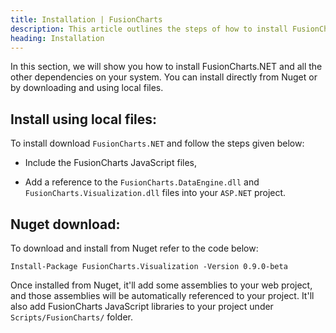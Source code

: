 ```yaml
---
title: Installation | FusionCharts
description: This article outlines the steps of how to install FusionCharts.NET
heading: Installation
---
```


In this section, we will show you how to install FusionCharts.NET and all the other dependencies on your system. You can install directly from Nuget or by downloading and using local files.

## Install using local files:


To install download `FusionCharts.NET` and follow the steps given below:

* Include the FusionCharts JavaScript files,

* Add a reference to the `FusionCharts.DataEngine.dll` and `FusionCharts.Visualization.dll` files into your `ASP.NET` project.

## Nuget download:

To download and install from Nuget refer to the code below:

```
Install-Package FusionCharts.Visualization -Version 0.9.0-beta
```

Once installed from Nuget, it'll add some assemblies to your web project, and those assemblies will be automatically referenced to your project. It'll also add FusionCharts JavaScript libraries to your project under `Scripts/FusionCharts/` folder.

